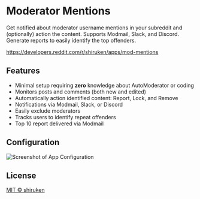 # Moderator Mentions

Get notified about moderator username mentions in your subreddit and (optionally) action the content. Supports Modmail, Slack, and Discord. Generate reports to easily identify the top offenders.

https://developers.reddit.com/r/shiruken/apps/mod-mentions

## Features

* Minimal setup requiring **zero** knowledge about AutoModerator or coding
* Monitors posts and comments (both new and edited)
* Automatically action identified content: Report, Lock, and Remove
* Notifications via Modmail, Slack, or Discord
* Easily exclude moderators
* Tracks users to identify repeat offenders
* Top 10 report delivered via Modmail

## Configuration

![Screenshot of App Configuration](https://github.com/shiruken/mod-mentions/assets/867617/678cb678-c135-4cfc-8ab5-d0f0532682de)

## License

[MIT &copy; shiruken](/LICENSE)

